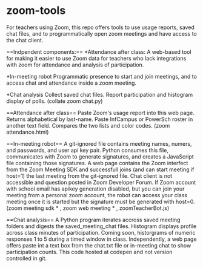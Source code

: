 # zoom-tools

For teachers using Zoom, this repo offers tools to use usage reports, saved chat files, and to programmatically open zoom meetings and have access to the chat client.

==Indpendent components:==
*Attendance after class:
A web-based tool for making it easier to use Zoom data for teachers who lack integrations with zoom for attendance and analysis of participation. 

*In-meeting robot
Programmatic presence to start and join meetings, and to access chat and attendance inside a zoom meeting.

*Chat analysis
Collect saved chat files. Report participation and histogram display of polls. (collate zoom chat.py)

==Attendance after class==
Paste Zoom's usage report into this web page. Returns alphabetical by last-name. 
Paste InfCampus or PowerSch roster in another text field. Compares the two lists and color codes.
(zoom attendance.html)

==In-meeting robot==
A git-ignored file contains meeting names, numers, and passwords, and user api key pair. Python consumes this file, communicates with Zoom to generate signatures, and creates a JavaScript file containing those signatures. A web page contains the Zoom interfect from the Zoom Meeting SDK and successfull joins (and can start meeting if host=1) the last meeting from the git-ignored file. Chat client is not accessible and question posted in Zoom Developer Forum. If Zoom account with school email has apikey generation disabled, but you can join your meeting from a personal zoom account, the robot can access your class meeting once it is started but the signature must be generated with host=0. 
(zoom meeting sdk * , zoom web meeting * , zoomTeacherBot.js)

==Chat analysis==
A Python program iterates accross saved meeting folders and digests the saved_meeting_chat files. Histogram displays profile across class minutes of participation. Coming soon, historgrams of numeric responses 1 to 5 during a timed window in class.
Independently, a web page offers paste int a text box from the chat.txt file or in-meeting chat to show participation counts. This code hosted at codepen and not version controlled in git.
